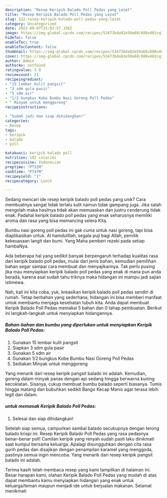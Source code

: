 ```yaml
---
description: "Resep Keripik Balado Poll Pedas yang Lezat"
title: "Resep Keripik Balado Poll Pedas yang Lezat"
slug: 522-resep-keripik-balado-poll-pedas-yang-lezat
category: Uncategorized
date: 2022-09-07T15:03:57.336Z
image: https://img-global.cpcdn.com/recipes/53473bda92e59a60/680x482cq70/keripik-balado-poll-pedas-foto-resep-utama.jpg
hideToc: false
enableToc: true
enableTocContent: false
thumbnail: https://img-global.cpcdn.com/recipes/53473bda92e59a60/680x482cq70/keripik-balado-poll-pedas-foto-resep-utama.jpg
cover: https://img-global.cpcdn.com/recipes/53473bda92e59a60/680x482cq70/keripik-balado-poll-pedas-foto-resep-utama.jpg
author: Admin
authorAv: notfound
ratingvalue: 3.8
reviewcount: 21
recipeingredient:
- "15 lembar kulit pangsit"
- "3 sdm gula pasir"
- "5 sdm air"
- "1/2 bungkus Kobe Bumbu Nasi Goreng Poll Pedas"
- " Minyak untuk menggoreng"
recipeinstructions:

- "Sudah jadi dan siap dihidangkan!"
categories:
- Resep
tags:
- keripik
- balado
- poll

katakunci: keripik balado poll 
nutrition: 192 calories
recipecuisine: Indonesian
preptime: "PT31M"
cooktime: "PT47M"
recipeyield: "1"
recipecategory: Lunch

---
```





Sedang mencari ide resep keripik balado poll pedas yang unik? Cara membuatnya sangat tidak terlalu sulit namun tidak gampang juga. Jika salah mengolah maka hasilnya tidak akan memuaskan dan justru cenderung tidak enak. Padahal keripik balado poll pedas yang enak seharusnya memiliki aroma dan rasa yang bisa memancing selera Kita.





Bumbu nasi goreng poll pedas ini gak cuma untuk nasi goreng, tapi bisa diaplikasikan untuk. Al hamdulillah, segala puji bagi Allah, pemilik kekeuasaan langit dan bumi. Yang Maha pemberi rezeki pada setiap hambaNya.

Ada beberapa hal yang sedikit banyak berpengaruh terhadap kualitas rasa dari keripik balado poll pedas, mulai dari jenis bahan, kemudian pemilihan bahan segar sampai cara membuat dan menyajikannya. Tak perlu pusing jika mau menyiapkan keripik balado poll pedas yang enak di mana pun anda berada, karena asal sudah tahu triknya maka hidangan ini mampu jadi sajian istimewa.






Nah, kali ini kita coba, yuk, kreasikan keripik balado poll pedas sendiri di rumah. Tetap berbahan yang sederhana, hidangan ini bisa memberi manfaat untuk membantu menjaga kesehatan tubuh kita. Anda dapat membuat Keripik Balado Poll Pedas memakai 5 bahan dan 0 tahap pembuatan. Berikut ini langkah-langkah untuk menyiapkan hidangannya.

<!--inarticleads1-->

##### Bahan-bahan dan bumbu yang diperlukan untuk menyiapkan Keripik Balado Poll Pedas:

1. Gunakan 15 lembar kulit pangsit
1. Siapkan 3 sdm gula pasir
1. Gunakan 5 sdm air
1. Gunakan 1/2 bungkus Kobe Bumbu Nasi Goreng Poll Pedas
1. Sediakan  Minyak untuk menggoreng


Yang menarik dari resep keripik pangsit balado ini adalah. Kemudian, goreng dalam minyak panas dengan api sedang hingga berwarna kuning kecoklatan. Sisanya, cukup membuat bumbu balado seperti biasanya. Tumis hingga matang dan bubuhkan sedikit Bango Kecap Manis agar terasa lebih legit dan dalam. 

<!--inarticleads2-->

#####  untuk memasak Keripik Balado Poll Pedas:


1. Selesai dan siap dihidangkan!

Setelah siap semua, campurkan sambal balado secukupnya dengan terong balado krispi ini. Resep Keripik Balado Poll Pedas yang rasa pedasnya benar-benar poll! Camilan keripik yang renyah sudah pasti laku dinikmati saat kumpul bersama keluarga. Apalagi disungguhkan dengan cita rasa gurih pedas dan disajikan dengan penampilan karamel yang menggoda, pastinya semua ingin mencoba. Yang menarik dari resep keripik pangsit balado ini adalah. 

Terima kasih telah membaca resep yang kami tampilkan di halaman ini. Besar harapan kami, olahan Keripik Balado Poll Pedas yang mudah di atas dapat membantu kamu menyiapkan hidangan yang enak untuk keluarga/teman maupun menjadi ide untuk berjualan makanan. Selamat menikmati
